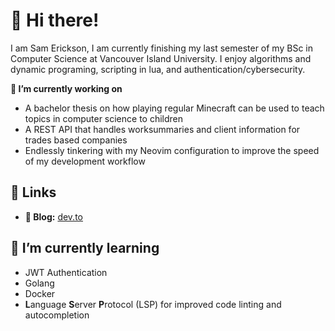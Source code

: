 # 👋 Hi there!

I am Sam Erickson, I am currently finishing my last semester of my BSc in Computer Science at Vancouver Island University. I enjoy algorithms and dynamic programing, scripting in lua, and authentication/cybersecurity. 

**🔭 I’m currently working on**

- A bachelor thesis on how playing regular Minecraft can be used to teach topics in computer science to children
- A REST API that handles worksummaries and client information for trades based companies
- Endlessly tinkering with my Neovim configuration to improve the speed of my development workflow

## 🔗 Links

- **📝 Blog:** [dev.to](https://dev.to/samerickson)

## 🌱 I’m currently learning

- JWT Authentication
- Golang
- Docker
- **L**anguage **S**erver **P**rotocol (LSP) for improved code linting and autocompletion

<!--
**samerickson/samerickson** is a ✨ _special_ ✨ repository because its `README.md` (this file) appears on your GitHub profile.

Here are some ideas to get you started:

- 🔭 I’m currently working on ...
- 🌱 I’m currently learning ...
- 👯 I’m looking to collaborate on ...
- 🤔 I’m looking for help with ...
- 💬 Ask me about ...
- 📫 How to reach me: ...
- 😄 Pronouns: ...
- ⚡ Fun fact: ...
-->
